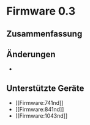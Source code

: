 # Firmware 0.3

## Zusammenfassung


## Änderungen
*

## Unterstützte Geräte
* [[Firmware:741nd]]
* [[Firmware:841nd]]
* [[Firmware:1043nd]]
